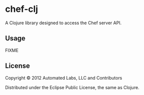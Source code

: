 # chef-clj

A Clojure library designed to access the Chef server API.

## Usage

FIXME

## License

Copyright © 2012 Automated Labs, LLC and Contributors

Distributed under the Eclipse Public License, the same as Clojure.
